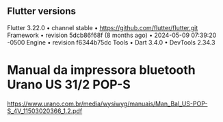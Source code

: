 ## Flutter versions
Flutter 3.22.0 • channel stable • https://github.com/flutter/flutter.git
Framework • revision 5dcb86f68f (8 months ago) • 2024-05-09 07:39:20 -0500
Engine • revision f6344b75dc
Tools • Dart 3.4.0 • DevTools 2.34.3

# Manual da impressora bluetooth Urano US 31/2 POP-S
https://www.urano.com.br/media/wysiwyg/manuais/Man_Bal_US-POP-S_4V_11503020366_1.2.pdf